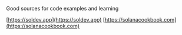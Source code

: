 Good sources for code examples and learning

[https://soldev.app](https://soldev.app)
[https://solanacookbook.com](https://solanacookbook.com)
